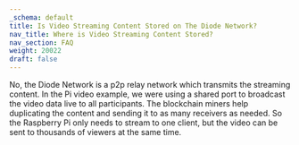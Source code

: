 ```yaml
---
_schema: default
title: Is Video Streaming Content Stored on The Diode Network?
nav_title: Where is Video Streaming Content Stored?
nav_section: FAQ
weight: 20022
draft: false
---
```

No, the Diode Network is a p2p relay network which transmits the streaming content. In the Pi video example, we were using a shared port to broadcast the video data live to all participants. The blockchain miners help duplicating the content and sending it to as many receivers as needed. So the Raspberry Pi only needs to stream to one client, but the video can be sent to thousands of viewers at the same time.

&nbsp;